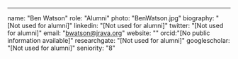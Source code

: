 ---
name: "Ben Watson"
role: "Alumni"
photo: "BenWatson.jpg"
biography: "[Not used for alumni]"
linkedin: "[Not used for alumni]"
twitter: "[Not used for alumni]"
email: "bwatson@jrava.org"
website: ""
orcid:"[No public information available]"
researchgate: "[Not used for alumni]"
googlescholar: "[Not used for alumni]"
seniority: "8"
